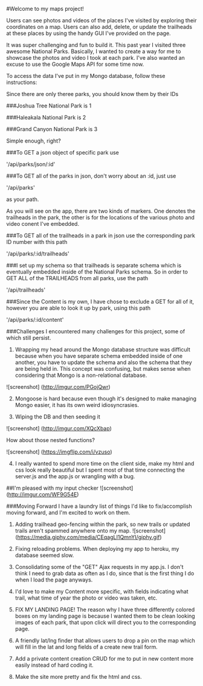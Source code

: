#Welcome to my maps project! 

Users can see photos and videos of the places I've visited by exploring their coordinates on a map. Users can also add,  delete, or update the trailheads at these places by using the handy GUI I've provided on the page.  

It was super challenging and fun to build it. This past year I visited three awesome National Parks. Basically, I wanted to create a way for me to showcase the photos and video I took at each park. I've also wanted an excuse to use the Google Maps API for some time now. 

To access the data I've put in my Mongo database, follow these instructions: 

Since there are only theree parks, you should know them by their IDs

###Joshua Tree National Park is 1

###Haleakala National Park is 2

###Grand Canyon National Park is 3

Simple enough, right? 


<!-- Routes -->

###To GET a json object of specific park use 

'/api/parks/json/:id'


###To GET all of the parks in json, don't worry about an :id, just use 

'/api/parks'

as your path. 


As you will see on the app, there are two kinds of markers. One denotes the trailheads in the park, the other is for the locations of the various photo and video conent I've embedded.

###To GET all of the trailheads in a park in json use the corresponding park ID number with this path

'/api/parks/:id/trailheads'


###I set up my schema so that trailheads is separate schema which is eventually embedded inside of the National Parks schema. 
So in order to GET ALL of the TRAILHEADS from all parks, use the path

'/api/trailheads'


###Since the Content is my own, I have chose to exclude a GET for all of it, however you are able to look it up by park, using this path

'/api/parks/:id/content'




###Challenges
I encountered many challenges for this project, some of which still persist. 

1) Wrapping my head around the Mongo database structure was difficult because when you have separate schema embedded inside of one another, you have to update the schema and also the schema that they are being held in. This concept was confusing, but makes sense when considering that Mongo is a non-relational database.

![screenshot]
(http://imgur.com/PGojQwr)

2) Mongoose is hard because even though it's designed to make managing Mongo easier, it has its own weird idiosyncrasies.

3) Wiping the DB and then seeding it

![screenshot]
(http://imgur.com/XQcXbap)

How about those nested functions? 

![screenshot]
(https://imgflip.com/i/vzuso)

4) I really wanted to spend more time on the client side, make my html and css look really beautiful but I spent most of that time connecting the server.js and the app.js or wrangling with a bug.


##I'm pleased with my input checker
![screenshot]
(http://imgur.com/WF9G54E)


###Moving Forward
I have a laundry list of things I'd like to fix/accomplish moving forward, and I'm excited to work on them.

1) Adding trailhead geo-fencing within the park, so new trails or updated trails aren't spammed anywhere onto my map.
![screenshot]
(https://media.giphy.com/media/CEqagLI1QmnYI/giphy.gif)

2) Fixing reloading problems. When deploying my app to heroku, my database seemed slow. 

3) Consolidating some of the "GET" Ajax requests in my app.js. I don't think I need to grab data as often as I do, since that is the first thing I do when I load the page anyways. 

4) I'd love to make my Content more specific, with fields indicating what trail, what time of year the photo or video was taken, etc.

5) FIX MY LANDING PAGE! The reason why I have three differently colored boxes on my landing page is because I wanted them to be clean looking images of each park, that upon click will direct you to the corresponding page.

6) A friendly lat/lng finder that allows users to drop a pin on the map which will fill in the lat and long fields of a create new trail form. 

7) Add a private content creation CRUD for me to put in new content more easily instead of hard coding it. 

8) Make the site more pretty and fix the html and css. 








